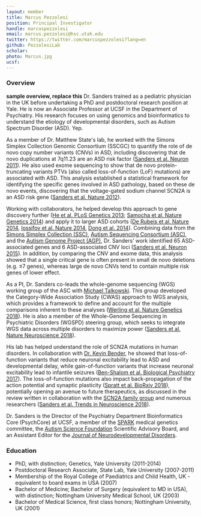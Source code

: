 ```yaml
---
layout: member
title: Marcus Pezzolesi
position: Principal Investigator
handle: marcuspezzolesi
email: marcus.pezzolesi@hsc.utah.edu
twitter: https://twitter.com/marcuspezzolesi?lang=en
github: PezzolesiLab
scholar: 
photo: Marcus.jpg
ucsf: 
---
```


### Overview
**sample overview, replace this** Dr. Sanders trained as a pediatric physician in the UK before undertaking a PhD and postdoctoral research position at Yale. He is now an Associate Professor at UCSF in the Department of Psychiatry. His research focuses on using genomics and bioinformatics to understand the etiology of developmental disorders, such as Autism Spectrum Disorder (ASD). Yep.

As a member of Dr. Matthew State's lab, he worked with the Simons Simplex Collection Genomic Consortium (SSCGC) to quantify the role of de novo copy number variants (CNVs) in ASD, including discovering that de novo duplications at 7q11.23 are an ASD risk factor ([Sanders et al. Neuron 2011](https://www.ncbi.nlm.nih.gov/pubmed/21658581)). He also used exome sequencing to show that de novo protein-truncating variants PTVs (also called loss-of-function (LoF) mutations) are associated with ASD. This analysis established a statistical framework for identifying the specific genes involved in ASD pathology, based on these de novo events, discovering that the voltage-gated sodium channel SCN2A is an ASD risk gene ([Sanders et al. Nature 2012](https://www.ncbi.nlm.nih.gov/pubmed/22495306)). 

Working with collaborators, he helped develop this approach to gene discovery further ([He et al. PLoS Genetics 2013](https://www.ncbi.nlm.nih.gov/pubmed/23966865); [Samocha et al. Nature Genetics 2014](https://www.ncbi.nlm.nih.gov/pubmed/25086666)) and apply it to larger ASD cohorts ([De Rubeis et al. Nature 2014](https://www.ncbi.nlm.nih.gov/pubmed/25363760), [Iossifov et al. Nature 2014](https://www.ncbi.nlm.nih.gov/pubmed/25363768), [Dong et al. 2014](https://www.ncbi.nlm.nih.gov/pubmed/25284784)). Combining data from the [Simons Simplex Collection (SSC)](https://www.sfari.org/resource/simons-simplex-collection/), [Autism Sequencing Consortium (ASC)](https://genome.emory.edu/ASC/), and the [Autism Genome Project (AGP)](https://www.ncbi.nlm.nih.gov/pubmed/24768552), Dr. Sanders’ work identified 65 ASD-associated genes and 6 ASD-associated CNV loci ([Sanders et al. Neuron 2015](https://www.ncbi.nlm.nih.gov/pubmed/26402605)). In addition, by comparing the CNV and exome data, this analysis showed that a single critical gene is often present in small de novo deletions (e.g. ≤7 genes), whereas large de novo CNVs tend to contain multiple risk genes of lower effect.

As a PI, Dr. Sanders co-leads the whole-genome sequencing (WGS) working group of the ASC with [Michael Talkowski](http://talkowski.mgh.harvard.edu). This group developed the Category-Wide Association Study (CWAS) approach to WGS analysis, which provides a framework to define and account for the multiple comparisons inherent to these analyses ([Werling et al. Nature Genetics 2018](https://www.ncbi.nlm.nih.gov/pubmed/29700473)). He is also a member of the Whole-Genome Sequencing in Psychiatric Disorders (WGSPD) steering group, which seeks to integrate WGS data across multiple disorders to maximize power ([Sanders et al. Nature Neuroscience 2018](https://www.ncbi.nlm.nih.gov/pubmed/29184211)). 

His lab has helped understand the role of SCN2A mutations in human disorders. In collaboration with [Dr. Kevin Bender](https://benderlab.ucsf.edu/home), he showed that loss-of-function variants that reduce neuronal excitability lead to ASD and developmental delay, while gain-of-function variants that increase neuronal excitability lead to infantile seizures ([Ben-Shalom et al. Biological Psychiatry 2017](https://www.ncbi.nlm.nih.gov/pubmed/28256214)). The loss-of-function mutations also impact back-propagation of the action potential and synaptic plasticity ([Spratt et al. BioRxiv 2018](https://www.biorxiv.org/content/early/2018/07/10/366781)), potentially opening an avenue to future therapeutics, as discussed in the review written in collaboration with the [SCN2A family group](http://www.scn2a.org) and numerous researchers ([Sanders et al. Trends in Neuroscience 2018](https://www.ncbi.nlm.nih.gov/pubmed/29691040)).

Dr. Sanders is the Director of the Psychiatry Department Bioinformatics Core (PsychCore) at UCSF, a member of the [SPARK](https://www.sfari.org/resource/spark/) medical genetics committee, the [Autism Science Foundation](https://autismsciencefoundation.org) Scientific Advisory Board, and an Assistant Editor for the [Journal of Neurodevelopmental Disorders]( https://jneurodevdisorders.biomedcentral.com). 

### Education
- PhD, with distinction; Genetics, Yale University (2011-2014)
- Postdoctoral Research Associate, State Lab, Yale University (2007-2011)
- Membership of the Royal College of Paediatrics and Child Health, UK - equivalent to board exams in USA (2007)
- Bachelor of Medicine; Bachelor of Surgery (equivalent to MD in USA), with distinction; Nottingham University Medical School, UK (2003)
- Bachelor of Medical Science, first class honors; Nottingham University, UK (2001)
